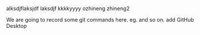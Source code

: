 alksdjflaksjdf
laksdjf
kkkkyyyy
ozhineng
zhineng2

We are going to record some git commands here. eg. and so on.
add GitHub Desktop
